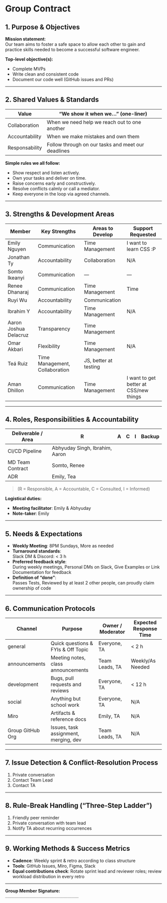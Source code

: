 # Group Contract

## 1. Purpose & Objectives

**Mission statement**:  
Our team aims to foster a safe space to allow each other to gain and practice skills needed to become a successful software engineer.

**Top-level objective(s):**
- Complete MVPs
- Write clean and consistent code
- Document our code well (GitHub issues and PRs)

---

## 2. Shared Values & Standards

| Value         | “We show it when we…” (one-liner)                          |
|---------------|------------------------------------------------------------|
| Collaboration | When we need help we reach out to one another              |
| Accountability| When we make mistakes and own them                         |
| Responsability| Follow through on our tasks and meet our deadlines         |

**Simple rules we all follow:**
- Show respect and listen actively.
- Own your tasks and deliver on time.
- Raise concerns early and constructively.
- Resolve conflicts calmly or call a mediator.
- Keep everyone in the loop via agreed channels.

---

## 3. Strengths & Development Areas

| Member                | Key Strengths     | Areas to Develop     | Support Requested            |
|-----------------------|------------------|-----------------------|------------------------------|
| Emily Nguyen          | Communication     | Time Management        | I want to learn CSS :P       |
| Jonathan Ty           | Accountability    | Collaboration          | N/A                          |
| Somto Ikeanyi         | Communication     | —                      | —                            |
| Renee Dhanaraj        | Communication     | Time Management        | Time                         |
| Ruyi Wu               | Accountability    | Communication          |                              |
| Ibrahim Y             | Accountability    | Time Management        | N/A                          |
| Aaron Joshua Delacruz | Transparency      | Time Management        |                              |
| Omar Akbari           | Flexibility       | Time Management        | N/A                          |
| Teá Ruiz              | Time Management, Collaboration | JS, better at testing | |
| Aman Dhillon          | Communication     | Time Management        | I want to get better at CSS/new things |

---

## 4. Roles, Responsibilities & Accountability

| Deliverable / Area | R                  | A             | C | I | Backup      |
|--------------------|--------------------|---------------|---|---|-------------|
| CI/CD Pipeline     | Abhyuday Singh, Ibrahim, Aaron |               |   |   |             |
| MD Team Contract   | Somto, Renee           |          |   |   |             |
| ADR                | Emily, Tea         |               |   |   |             |

> (R = Responsible, A = Accountable, C = Consulted, I = Informed)

**Logistical duties:**
- **Meeting facilitator**: Emily & Abhyuday  
- **Note-taker**: Emily

---

## 5. Needs & Expectations

- **Weekly Meeting**: 8PM Sundays, More as needed  
- **Turnaround standards**:  
  Slack DM & Discord: < 3 h  
- **Preferred feedback style**:  
  During weekly meetings, Personal DMs on Slack, Give Examples or Link Documentation for feedback  
- **Definition of “done”**:  
  Passes Tests, Reviewed by at least 2 other people, can proudly claim ownership of code

---

## 6. Communication Protocols

| Channel         | Purpose                                 | Owner / Moderator | Expected Response Time |
|------------------|-----------------------------------------|-------------------|-------------------------|
| general          | Quick questions & FYIs & Off Topic      | Everyone, TA      | < 2 h                   |
| announcements    | Meeting notes, class announcements      | Team Leads, TA    | Weekly/As Needed        |
| development      | Bugs, pull requests and reviews         | Everyone, TA      | < 12 h                  |
| social           | Anything but school work                | Everyone, TA      | N/A                     |
| Miro             | Artifacts & reference docs              | Emily, TA         | N/A                     |
| Group GitHub Org | Issues, task assignment, merging, dev   | Team Leads, TA    | N/A                     |

---

## 7. Issue Detection & Conflict-Resolution Process

1. Private conversation  
2. Contact Team Lead  
3. Contact TA

---

## 8. Rule-Break Handling (“Three-Step Ladder”)

1. Friendly peer reminder  
2. Private conversation with team lead  
3. Notify TA about recurring occurrences  

---

## 9. Working Methods & Success Metrics

- **Cadence**: Weekly sprint & retro according to class structure  
- **Tools**: GitHub Issues, Miro, Figma, Slack  
- **Equal contributions check**: Rotate sprint lead and reviewer roles; review workload distribution in every retro

---

**Group Member Signature:**  
`_________________________________`
